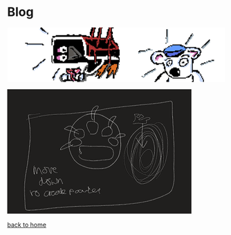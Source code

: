 # Blog

![cover](intro2.png)

![Reality claw blueprint](reality_claw_plan.png)

[back to home](./index)
